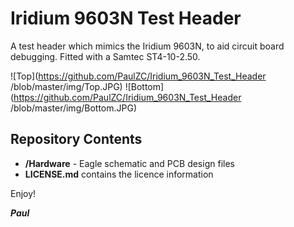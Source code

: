 # Iridium 9603N Test Header


A test header which mimics the Iridium 9603N, to aid circuit board debugging. Fitted with a Samtec ST4-10-2.50.

![Top](https://github.com/PaulZC/Iridium_9603N_Test_Header
/blob/master/img/Top.JPG)
![Bottom](https://github.com/PaulZC/Iridium_9603N_Test_Header
/blob/master/img/Bottom.JPG)

## Repository Contents
- **/Hardware** - Eagle schematic and PCB design files
- **LICENSE.md** contains the licence information

Enjoy!

**_Paul_**



